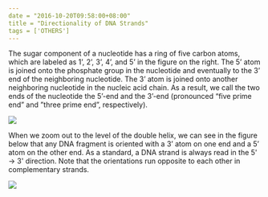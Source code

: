 ```yaml
---
date = "2016-10-20T09:58:00+08:00"
title = "Directionality of DNA Strands"
tags = ['OTHERS']
---
```


The sugar component of a nucleotide has a ring of five carbon atoms, which are labeled as 1’, 2’, 3’, 4’, and 5’ in the figure on the right. The 5’ atom is joined onto the phosphate group in the nucleotide and eventually to the 3’ end of the neighboring nucleotide. The 3’ atom is joined onto another neighboring nucleotide in the nucleic acid chain. As a result, we call the two ends of the nucleotide the 5’-end and the 3’-end (pronounced “five prime end” and ”three prime end”, respectively).

![](~/09-59-50.jpg)

When we zoom out to the level of the double helix, we can see in the figure below that any DNA fragment is oriented with a 3’ atom on one end and a 5’ atom on the other end. As a standard, a DNA strand is always read in the 5' → 3' direction. Note that the orientations run opposite to each other in complementary strands.

![](~/10-00-01.jpg)

